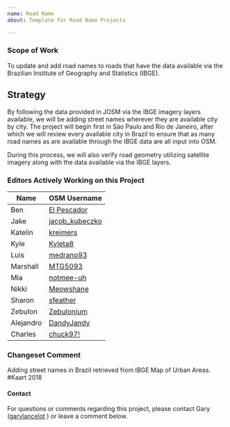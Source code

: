 ```yaml
---
name: Road Name
about: Template for Road Name Projects

---
```


### Scope of Work
To update and add road names to roads that have the data available via the Brazilian Institute of Geography and Statistics (IBGE).

## Strategy
By following the data provided in JOSM via the IBGE imagery layers available, we will be adding street names wherever they are available city by city. The project will begin first in São Paulo and Rio de Janeiro, after which we will review every available city in Brazil to ensure that as many road names as are available through the IBGE data are all input into OSM.

During this process, we will also verify road geometry utilizing satellite imagery along with the data available via the IBGE layers.

### Editors Actively Working on this Project
| Name      | OSM Username                                                        |
|-----------|---------------------------------------------------------------------|
| Ben       | [El Pescador](https://www.openstreetmap.org/user/El%20Pescador)     |
| Jake      | [jacob_kubeczko](https://www.openstreetmap.org/user/jacob_kubeczko) |
| Katelin   | [kreimers](https://www.openstreetmap.org/user/kreimers)             |
| Kyle      | [Kyleta8](https://www.openstreetmap.org/user/Kyleta8)               |
| Luis      | [medrano93](https://www.openstreetmap.org/user/medrano93)           |
| Marshall  | [MTG5093](https://www.openstreetmap.org/user/MTG5093)               |
| Mia       | [notmee-uh](https://www.openstreetmap.org/user/notmee-uh)           |
| Nikki     | [Meowshane](https://www.openstreetmap.org/user/Meowshane)           |
| Sharon    | [sfeather](https://www.openstreetmap.org/user/sfeather)             |
| Zebulon   | [Zebulonium](https://www.openstreetmap.org/user/Zebulonium)         |
| Alejandro | [DandyJandy](https://www.openstreetmap.org/user/DandyJandy)         |
| Charles   | [chuck97!](https://www.openstreetmap.org/user/chuck97!)             |

### Changeset Comment
Adding street names in Brazil retrieved from IBGE Map of Urban Areas. #Kaart 2018

#### Contact
For questions or comments regarding this project, please contact Gary ([garylancelot](https://www.openstreetmap.org/user/garylancelot) ) or leave a comment below.
 
